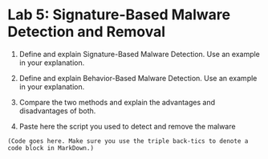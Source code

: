 # Lab 5: Signature-Based Malware Detection and Removal


1. Define and explain Signature-Based Malware Detection. Use an example in your explanation.

1. Define and explain Behavior-Based Malware Detection. Use an example in your explanation.

1. Compare the two methods and explain the advantages and disadvantages of both.

1. Paste here the script you used to detect and remove the malware

```
(Code goes here. Make sure you use the triple back-tics to denote a code block in MarkDown.)
```
